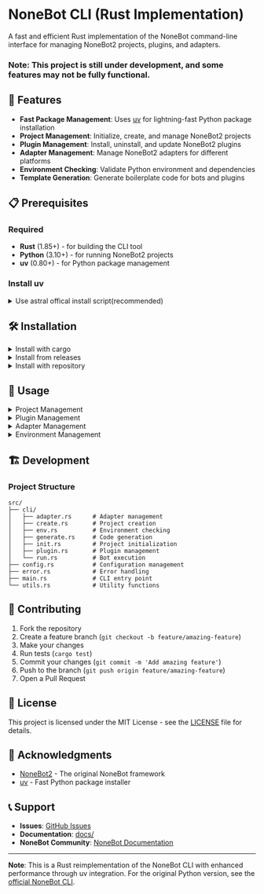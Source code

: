 # NoneBot CLI (Rust Implementation)

A fast and efficient Rust implementation of the NoneBot command-line interface for managing NoneBot2 projects, plugins, and adapters.

### Note: This project is still under development, and some features may not be fully functional.

## 🚀 Features

- **Fast Package Management**: Uses [uv](https://astral.sh/blog/uv) for lightning-fast Python package installation
- **Project Management**: Initialize, create, and manage NoneBot2 projects
- **Plugin Management**: Install, uninstall, and update NoneBot2 plugins
- **Adapter Management**: Manage NoneBot2 adapters for different platforms
- **Environment Checking**: Validate Python environment and dependencies
- **Template Generation**: Generate boilerplate code for bots and plugins

## 📋 Prerequisites

### Required
- **Rust** (1.85+) - for building the CLI tool
- **Python** (3.10+) - for running NoneBot2 projects
- **uv** (0.80+) - for Python package management

### Install uv
<details>
<summary>Use astral offical install script(recommended)</summary>

    curl -LsSf https://astral.sh/uv/install.sh | sh

</details>

## 🛠 Installation

<details>
<summary>Install with cargo</summary>

    cargo install nbr

</details>

<details>
<summary>Install from releases</summary>

Only support Linux(x86_64), MacOS(arm64) and Windows(x86_64)

<details>
<summary>Linux(x86_64)</summary>

Download the latest release from GitHub

    curl -LsSf https://github.com/fllesser/nbr/releases/latest/download/nbr-Linux-musl-x86_64.tar.gz | tar -xzf -

Move the binary to your PATH

    sudo mv nbr /usr/local/bin/
</details>

<details>
<summary>MacOS(arm64)</summary>

Download the latest release from GitHub

    curl -LsSf https://github.com/fllesser/nbr/releases/latest/download/nbr-macOS-arm64.tar.gz | tar -xzf -

Move the binary to your PATH

    sudo mv nbr /Users/{username}/.local/bin/
</details>

<details>
<summary>Windows(x86_64)</summary>

Download the latest release from GitHub

    curl -LsSf https://github.com/fllesser/nbr/releases/latest/download/nbr-Windows-msvc-x86_64.zip | tar -xzf -

Move the binary to your PATH

    ...
</details>

</details>

<details>
<summary>Install with repository</summary>
Clone the repository

    git clone https://github.com/fllesser/nbr.git

Install globally

    cargo install --path .

</details>


## 📖 Usage


<details>
<summary>Project Management</summary>
Create a new NoneBot2 project

    nbr create

Run NoneBot2 project, Option `-r` / `--reload` to reload the project

    nbr run

</details>

<details>
<summary>Plugin Management</summary>

Install a plugin

    nbr plugin install nonebot-plugin-emojilike

Install a plugin with specific index

    nbr plugin install nonebot-plugin-emojilike --index https://pypi.org/simple/

Install a plugin from github repo

    nbr plugin install https://github.com/fllesser/nonebot-plugin-abs@master

Uninstall a plugin

    nbr plugin uninstall nonebot-plugin-emojilike

Update plugins, Option `-r` / `--reinstall` to reinstall this plugin

    nbr plugin update <plugin>

Update all plugins

    nbr plugin update --all

List installed plugins, Option `--outdated` to list outdated plugins

    nbr plugin list

</details>

<details>
<summary>Adapter Management</summary>

Install adapters

    nbr adapter install

Uninstall adapters

    nbr adapter uninstall

List installed adapters, Option `-a` / `--all` to list all installed adapters

    nbr adapter list

</details>


<details>
<summary>Environment Management</summary>

Check environment status

    nbr env check

Print environment information

    nbr env info

</details>


## 🏗 Development

### Project Structure

```
src/
├── cli/
│   ├── adapter.rs      # Adapter management
│   ├── create.rs       # Project creation
│   ├── env.rs          # Environment checking
│   ├── generate.rs     # Code generation
│   ├── init.rs         # Project initialization
│   ├── plugin.rs       # Plugin management
│   └── run.rs          # Bot execution
├── config.rs           # Configuration management
├── error.rs            # Error handling
├── main.rs             # CLI entry point
└── utils.rs            # Utility functions
```

## 🤝 Contributing

1. Fork the repository
2. Create a feature branch (`git checkout -b feature/amazing-feature`)
3. Make your changes
4. Run tests (`cargo test`)
5. Commit your changes (`git commit -m 'Add amazing feature'`)
6. Push to the branch (`git push origin feature/amazing-feature`)
7. Open a Pull Request

## 📝 License

This project is licensed under the MIT License - see the [LICENSE](LICENSE) file for details.

## 🙏 Acknowledgments

- [NoneBot2](https://github.com/nonebot/nonebot2) - The original NoneBot framework
- [uv](https://github.com/astral-sh/uv) - Fast Python package installer

## 📞 Support

- **Issues**: [GitHub Issues](https://github.com/fllesser/nbr/issues)
- **Documentation**: [docs/](docs/)
- **NoneBot Community**: [NoneBot Documentation](https://v2.nonebot.dev/)

---

**Note**: This is a Rust reimplementation of the NoneBot CLI with enhanced performance through uv integration. For the original Python version, see the [official NoneBot CLI](https://github.com/nonebot/nb-cli).